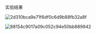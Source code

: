 实验结果

![2d310bca9e71f6df0c6d9b88fb32a8f](https://github.com/user-attachments/assets/ab90312c-86ca-47e7-a066-b96bdfab2538)

![88154c9017a09c052c94e50bb889942](https://github.com/user-attachments/assets/27c3a2d3-c18d-4068-aea8-4d77d3f8703b)
